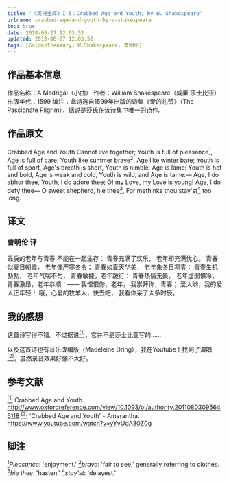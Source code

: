 ```yaml
---
title: '《英诗金库》I-6：Crabbed Age and Youth, by W. Shakespeare'
urlname: crabbed-age-and-youth-by-w-shakespeare
toc: true
date: 2018-06-27 12:03:52
updated: 2018-06-27 12:03:52
tags: [GoldenTreasury, W.Shakespeare, 曹明伦]
---
```


## 作品基本信息

作品名称：A Madrigal（小曲）
作者：William Shakespeare（威廉·莎士比亚）
出版年代：1599
编注：此诗选自1599年出版的诗集《爱的礼赞》（The Passionate Pilgrim），据说是莎氏在该诗集中唯一的诗作。

## 作品原文

Crabbed Age and Youth
Cannot live together;
Youth is full of pleasance<a href="#note1" id="note1ref"><sup>1</sup></a>,
Age is full of care;
Youth like summer brave<a href="#note2" id="note2ref"><sup>2</sup></a>,
Age like winter bare;
Youth is full of sport,
Age's breath is short,
Youth is nimble, Age is lame:
Youth is hot and bold,
Age is weak and cold,
Youth is wild, and Age is tame:—
Age, I do abhor thee,
Youth, I do adore thee;
O! my Love, my Love is young!
Age, I do defy thee—
O sweet shepherd, hie thee<a href="#note3" id="note3ref"><sup>3</sup></a>,
For methinks thou stay'st<a href="#note4" id="note4ref"><sup>4</sup></a> too long.

## 译文
### 曹明伦 译
乖戾的老年与青春
不能在一起生存：
青春充满了欢乐，
老年却充满忧心。
青春似夏日朝霞，
老年像严寒冬令；
青春如夏天华美，
老年象冬日凋零：
青春生机勃勃，
老年气喘不匀，
青春敏捷，老年跛行：
青春热情无畏，
老年虚弱惧冷，
青春激昂，老年恭顺：——
我憎恨你，老年，
我崇拜你，青春；
爱人哟，我的爱人正年轻！
哦，心爱的牧羊人，快去吧，
我看你呆了太多时辰。


## 我的感想

这首诗写得不错。不过据说<a href="#bib1" id="bib1ref"><sup>[1]</sup></a>，它并不是莎士比亚写的……

以及这首诗也有音乐改编版（Madeleine Dring），我在Youtube上找到了演唱<a href="#bib2" id="bib2ref"><sup>[2]</sup></a>，虽然录音效果好像不太好。

## 参考文献
<a id="bib1" href="#bib1ref"><sup>[1]</sup></a> Crabbed Age and Youth. <http://www.oxfordreference.com/view/10.1093/oi/authority.20110803095645118>
<a id="bib2" href="#bib2ref"><sup>[2]</sup></a> 'Crabbed Age and Youth' - Amarantha. <https://www.youtube.com/watch?v=yYvUdA30Z0g>

## 脚注
<a id="note1" href="#note1ref"><sup>1</sup></a>*Pleasance*: 'enjoyment.'
<a id="note2" href="#note2ref"><sup>2</sup></a>*brave*: 'fair to see,' generally referring to clothes.
<a id="note3" href="#note3ref"><sup>3</sup></a>*hie thee*: 'hasten.'
<a id="note4" href="#note4ref"><sup>4</sup></a>*stay'st*: 'delayest.'
